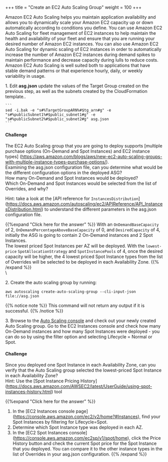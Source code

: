 +++
title = "Create an EC2 Auto Scaling Group"
weight = 100
+++

Amazon EC2 Auto Scaling helps you maintain application availability and allows you to dynamically scale your Amazon EC2 capacity up or down automatically according to conditions you define. You can use Amazon EC2 Auto Scaling for fleet management of EC2 instances to help maintain the health and availability of your fleet and ensure that you are running your desired number of Amazon EC2 instances. You can also use Amazon EC2 Auto Scaling for dynamic scaling of EC2 instances in order to automatically increase the number of Amazon EC2 instances during demand spikes to maintain performance and decrease capacity during lulls to reduce costs. Amazon EC2 Auto Scaling is well suited both to applications that have stable demand patterns or that experience hourly, daily, or weekly variability in usage.

1\. Edit **asg.json** update the values of the Target Group created on the previous step, as well as the subnets created by the CloudFormation template..

	```
	sed -i.bak -e "s#%TargetGroupARN%#$tg_arn#g" -e "s#%publicSubnet1%#$public_subnet1#g" -e "s#%publicSubnet2%#$public_subnet2#g" asg.json
	```

#### Challenge
The EC2 Auto Scaling group that you are going to deploy supports [multiple purchase options (On-Demand and Spot Instances) and EC2 instance types] (https://aws.amazon.com/blogs/aws/new-ec2-auto-scaling-groups-with-multiple-instance-types-purchase-options/). \
Examining the asg.json configuration file, can you determine what would be the different configuration options in the deployed ASG?\
How many On-Demand and Spot Instances would be deployed?\
Which On-Demand and Spot Instances would be selected from the list of Overrides, and why?


Hint: take a look at the [API reference for `InstancesDistribution`] (https://docs.aws.amazon.com/autoscaling/ec2/APIReference/API_InstancesDistribution.html) to understand the different parameters in the asg.json configuration file.

{{%expand "Click here for the answer" %}}
With an `OnDemandBaseCapacity` of 2, `OnDemandPercentageAboveBaseCapacity` of 0, and `DesiredCapacity` of 4, initially the ASG is going to contain 2 On-Demand instances and 2 Spot Instances.\
The lowest priced Spot Instances per AZ will be deployed. With the `lowest-price` `SpotAllocationStrategy` and `SpotInstancePools` of 4, once the desired capacity will be higher, the 4 lowest priced Spot Instance types from the list of Overrides will be selected to be deployed in each Availability Zone. 
{{% /expand %}}
\
\

2\. Create the auto scaling group by running:

   ```
   aws autoscaling create-auto-scaling-group --cli-input-json file://asg.json
   ```

{{% notice note %}}
This command will not return any output if it is successful.
{{% /notice %}}

	
3\. Browse to the [Auto Scaling console](https://console.aws.amazon.com/ec2/autoscaling/home#AutoScalingGroups:view=details) and check out your newly created Auto Scaling group. Go to the EC2 Instances console and check how many On-Demand instances and how many Spot Instances were deployed - you can do so by using the filter option and selecting Lifecycle = Normal or Spot.

#### Challenge
Since you deployed one Spot Instance in each Availability Zone, can you verify that the Auto Scaling group selected the lowest-priced Spot Instance in each Availability Zone?\
Hint: Use the [Spot Instance Pricing History] (https://docs.aws.amazon.com/AWSEC2/latest/UserGuide/using-spot-instances-history.html) tool

{{%expand "Click here for the answer" %}}
1. In the [EC2 Instances console page] (https://console.aws.amazon.com/ec2/v2/home?#Instances), find your Spot Instances by filtering for Lifecycle=Spot.
2. Determine which Spot Instance type was deployed in each AZ.
3. In the [EC2 Spot Instances console] (https://console.aws.amazon.com/ec2sp/v1/spot/home), click the Price History button and check the current Spot price for the Spot Instance that you deployed. You can compare it to the other instance types in the list of Overrides in your asg.json configuration.
{{% /expand %}}
